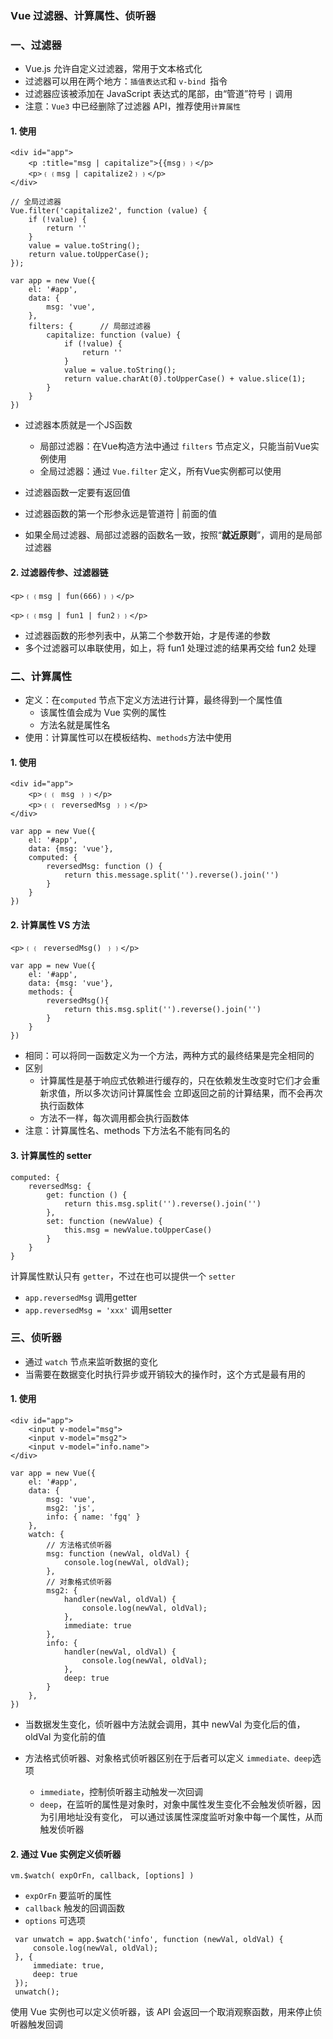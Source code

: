 ### Vue 过滤器、计算属性、侦听器
### 一、过滤器
* Vue.js 允许自定义过滤器，常用于文本格式化  
* 过滤器可以用在两个地方：`插值表达式`和 `v-bind `指令 
* 过滤器应该被添加在 JavaScript 表达式的尾部，由“管道”符号 `|` 调用
* 注意：`Vue3` 中已经删除了过滤器 API，推荐使用`计算属性`

#### 1. 使用
```
<div id="app">
    <p :title="msg | capitalize">{{msg﹜﹜</p>
    <p>﹛﹛msg | capitalize2﹜﹜</p>
</div>

// 全局过滤器
Vue.filter('capitalize2', function (value) {
    if (!value) {
        return ''
    }
    value = value.toString();
    return value.toUpperCase();
});

var app = new Vue({
    el: '#app',
    data: {
        msg: 'vue',
    },
    filters: {      // 局部过滤器
        capitalize: function (value) {
            if (!value) {
                return ''
            }
            value = value.toString();
            return value.charAt(0).toUpperCase() + value.slice(1);
        }
    }
})
```

* 过滤器本质就是一个JS函数
  * 局部过滤器：在Vue构造方法中通过 `filters` 节点定义，只能当前Vue实例使用
  * 全局过滤器：通过 `Vue.filter` 定义，所有Vue实例都可以使用
  
* 过滤器函数一定要有返回值

* 过滤器函数的第一个形参永远是管道符 | 前面的值

* 如果全局过滤器、局部过滤器的函数名一致，按照“**就近原则**”，调用的是局部过滤器


#### 2. 过滤器传参、过滤器链
```
<p>﹛﹛msg | fun(666)﹜﹜</p>

<p>﹛﹛msg | fun1 | fun2﹜﹜</p>
```

* 过滤器函数的形参列表中，从第二个参数开始，才是传递的参数
* 多个过滤器可以串联使用，如上，将 fun1 处理过滤的结果再交给 fun2 处理





### 二、计算属性
* 定义：在`computed` 节点下定义方法进行计算，最终得到一个属性值
  * 该属性值会成为 Vue 实例的属性
  * 方法名就是属性名
* 使用：计算属性可以在模板结构、`methods`方法中使用

#### 1. 使用
```
<div id="app">
    <p>﹛﹛ msg ﹜﹜</p>
    <p>﹛﹛ reversedMsg ﹜﹜</p>
</div>
    
var app = new Vue({
    el: '#app',
    data: {msg: 'vue'},
    computed: {
        reversedMsg: function () { 
            return this.message.split('').reverse().join('')
        }
    }
})
```

#### 2. 计算属性 VS 方法
```
<p>﹛﹛ reversedMsg() ﹜﹜</p>

var app = new Vue({
    el: '#app',
    data: {msg: 'vue'},
    methods: {
        reversedMsg(){
            return this.msg.split('').reverse().join('')
        }
    }
})
```

* 相同：可以将同一函数定义为一个方法，两种方式的最终结果是完全相同的
* 区别
    * 计算属性是基于响应式依赖进行缓存的，只在依赖发生改变时它们才会重新求值，所以多次访问计算属性会
立即返回之前的计算结果，而不会再次执行函数体
    * 方法不一样，每次调用都会执行函数体
* 注意：计算属性名、methods 下方法名不能有同名的

#### 3. 计算属性的 setter
```
computed: {
    reversedMsg: {
        get: function () {
            return this.msg.split('').reverse().join('')
        },
        set: function (newValue) {
            this.msg = newValue.toUpperCase()
        }
    }
}
```

计算属性默认只有 `getter`，不过在也可以提供一个 `setter`
* `app.reversedMsg` 调用getter
* `app.reversedMsg = 'xxx'` 调用setter






### 三、侦听器
* 通过 `watch` 节点来监听数据的变化
* 当需要在数据变化时执行异步或开销较大的操作时，这个方式是最有用的

#### 1. 使用
```
<div id="app">
    <input v-model="msg">
    <input v-model="msg2">
    <input v-model="info.name">
</div>
    
var app = new Vue({
    el: '#app',
    data: {
        msg: 'vue',
        msg2: 'js',
        info: { name: 'fgq' }
    },
    watch: {
        // 方法格式侦听器
        msg: function (newVal, oldVal) {
            console.log(newVal, oldVal);
        },
        // 对象格式侦听器
        msg2: {
            handler(newVal, oldVal) {
                console.log(newVal, oldVal);
            },
            immediate: true 
        },
        info: {
            handler(newVal, oldVal) {
                console.log(newVal, oldVal);
            },
            deep: true
        }
    },
})
```

* 当数据发生变化，侦听器中方法就会调用，其中 newVal 为变化后的值， oldVal 为变化前的值

* 方法格式侦听器、对象格式侦听器区别在于后者可以定义 `immediate、deep`选项
    * `immediate`，控制侦听器主动触发一次回调
    * `deep`，在监听的属性是对象时，对象中属性发生变化不会触发侦听器，因为引用地址没有变化，
    可以通过该属性深度监听对象中每一个属性，从而触发侦听器
    

#### 2. 通过 Vue 实例定义侦听器
`vm.$watch( expOrFn, callback, [options] )`

* `expOrFn` 要监听的属性
* `callback` 触发的回调函数
* `options` 可选项

```
 var unwatch = app.$watch('info', function (newVal, oldVal) {
     console.log(newVal, oldVal);
 }, {
     immediate: true,
     deep: true
 });
 unwatch();
```

使用 Vue 实例也可以定义侦听器，该 API 会返回一个取消观察函数，用来停止侦听器触发回调
 